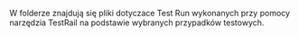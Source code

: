 W folderze znajdują się pliki dotyczace Test Run wykonanych przy pomocy narzędzia TestRail na podstawie wybranych przypadków testowych.

